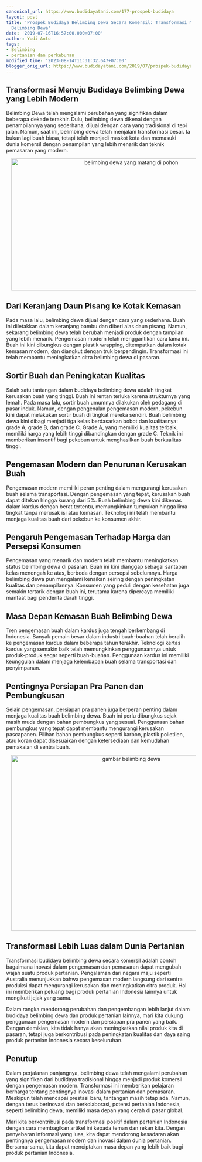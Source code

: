 ```yaml
---
canonical_url: https://www.budidayatani.com/177-prospek-budidaya
layout: post
title: 'Prospek Budidaya Belimbing Dewa Secara Komersil: Transformasi Mengubah Wajah
  Belimbing Dewa'
date: '2019-07-16T16:57:00.000+07:00'
author: Yudi Anto
tags:
- Belimbing
- pertanian dan perkebunan
modified_time: '2023-08-14T11:31:32.647+07:00'
blogger_orig_url: https://www.budidayatani.com/2019/07/prospek-budidaya-belimbing-dewa-secara.html
---
```


<h2>Transformasi Menuju Budidaya Belimbing Dewa yang Lebih Modern</h2><p>Belimbing Dewa telah mengalami perubahan yang signifikan dalam beberapa dekade terakhir. Dulu, belimbing dewa dikenal dengan penampilannya yang sederhana, dijual dengan cara yang tradisional di tepi jalan. Namun, saat ini, belimbing dewa telah menjalani transformasi besar. Ia bukan lagi buah biasa, tetapi telah menjadi maskot kota dan memasuki dunia komersil dengan penampilan yang lebih menarik dan teknik pemasaran yang modern.</p><div class="separator" style="clear: both; text-align: center;"><a href="https://blogger.googleusercontent.com/img/b/R29vZ2xl/AVvXsEh7mjSJk4Gnijd-uwRfcBQWlZJn21cGqJCKOdJsKS0vDPL91EQS6GrQ20IL53iApbqpEBpL4nN25__s2-MuYf0kquE3D85yJ0-ElRMeHdMK7yOzC9yuj_K3l-VOZ25tHgAn0xdetfse1qFaREWdE0xSXvLfGmYDf3YECC--XSh6ItM9uTT3vSoPsQeE0F2t/s2133/belimbing.jpg" imageanchor="1" style="margin-left: 1em; margin-right: 1em;"><img alt="belimbing dewa yang matang di pohon" border="0" data-original-height="1200" data-original-width="2133" height="360" src="https://blogger.googleusercontent.com/img/b/R29vZ2xl/AVvXsEh7mjSJk4Gnijd-uwRfcBQWlZJn21cGqJCKOdJsKS0vDPL91EQS6GrQ20IL53iApbqpEBpL4nN25__s2-MuYf0kquE3D85yJ0-ElRMeHdMK7yOzC9yuj_K3l-VOZ25tHgAn0xdetfse1qFaREWdE0xSXvLfGmYDf3YECC--XSh6ItM9uTT3vSoPsQeE0F2t/w640-h360/belimbing.jpg" width="640" /></a></div><h2>Dari Keranjang Daun Pisang ke Kotak Kemasan</h2><p>Pada masa lalu, belimbing dewa dijual dengan cara yang sederhana. Buah ini diletakkan dalam keranjang bambu dan diberi alas daun pisang. Namun, sekarang belimbing dewa telah berubah menjadi produk dengan tampilan yang lebih menarik. Pengemasan modern telah menggantikan cara lama ini. Buah ini kini dibungkus dengan plastik wrapping, ditempatkan dalam kotak kemasan modern, dan diangkut dengan truk berpendingin. Transformasi ini telah membantu meningkatkan citra belimbing dewa di pasaran.</p><h2>Sortir Buah dan Peningkatan Kualitas</h2><p>Salah satu tantangan dalam budidaya belimbing dewa adalah tingkat kerusakan buah yang tinggi. Buah ini rentan terluka karena strukturnya yang lemah. Pada masa lalu, sortir buah umumnya dilakukan oleh pedagang di pasar induk. Namun, dengan pengenalan pengemasan modern, pekebun kini dapat melakukan sortir buah di tingkat mereka sendiri. Buah belimbing dewa kini dibagi menjadi tiga kelas berdasarkan bobot dan kualitasnya: grade A, grade B, dan grade C. Grade A, yang memiliki kualitas terbaik, memiliki harga yang lebih tinggi dibandingkan dengan grade C. Teknik ini memberikan insentif bagi pekebun untuk menghasilkan buah berkualitas tinggi.</p><h2>Pengemasan Modern dan Penurunan Kerusakan Buah</h2><p>Pengemasan modern memiliki peran penting dalam mengurangi kerusakan buah selama transportasi. Dengan pengemasan yang tepat, kerusakan buah dapat ditekan hingga kurang dari 5%. Buah belimbing dewa kini dikemas dalam kardus dengan berat tertentu, memungkinkan tumpukan hingga lima tingkat tanpa merusak isi atau kemasan. Teknologi ini telah membantu menjaga kualitas buah dari pekebun ke konsumen akhir.</p><h2>Pengaruh Pengemasan Terhadap Harga dan Persepsi Konsumen</h2><p>Pengemasan yang menarik dan modern telah membantu meningkatkan status belimbing dewa di pasaran. Buah ini kini dianggap sebagai santapan kelas menengah ke atas, berbeda dengan persepsi sebelumnya. Harga belimbing dewa pun mengalami kenaikan seiring dengan peningkatan kualitas dan penampilannya. Konsumen yang peduli dengan kesehatan juga semakin tertarik dengan buah ini, terutama karena dipercaya memiliki manfaat bagi penderita darah tinggi.</p><h2>Masa Depan Kemasan Buah Belimbing Dewa</h2><p>Tren pengemasan buah dalam kardus juga tengah berkembang di Indonesia. Banyak pemain besar dalam industri buah-buahan telah beralih ke pengemasan kardus dalam beberapa tahun terakhir. Teknologi kertas kardus yang semakin baik telah memungkinkan penggunaannya untuk produk-produk segar seperti buah-buahan. Penggunaan kardus ini memiliki keunggulan dalam menjaga kelembapan buah selama transportasi dan penyimpanan.</p><h2>Pentingnya Persiapan Pra Panen dan Pembungkusan</h2><p>Selain pengemasan, persiapan pra panen juga berperan penting dalam menjaga kualitas buah belimbing dewa. Buah ini perlu dibungkus sejak masih muda dengan bahan pembungkus yang sesuai. Penggunaan bahan pembungkus yang tepat dapat membantu mengurangi kerusakan pascapanen. Pilihan bahan pembungkus seperti karbon, plastik polietilen, atau koran dapat disesuaikan dengan ketersediaan dan kemudahan pemakaian di sentra buah.</p><div class="separator" style="clear: both; text-align: center;"><a href="https://blogger.googleusercontent.com/img/b/R29vZ2xl/AVvXsEguD4OASTAU4Q4HxVbm0H_V5_Fdwm9G7C67kmQ1j8JI2GMZONKdSxew36dFO93X6GHJCpnBRwJWeXPd3WZef0AZawdyHzI3IXtROsWdYmymkGHxvwKTPPJAh5GLEy62KlBmlx3pWdYTQzyZkBxUqfoEWh_fRwzUUgcgMojfgw9My9iPVVhstr89_60b6jHD/s800/belimbingdewa_800x600.jpg" imageanchor="1" style="margin-left: 1em; margin-right: 1em;"><img alt="gambar belimbing dewa" border="0" data-original-height="600" data-original-width="800" height="480" src="https://blogger.googleusercontent.com/img/b/R29vZ2xl/AVvXsEguD4OASTAU4Q4HxVbm0H_V5_Fdwm9G7C67kmQ1j8JI2GMZONKdSxew36dFO93X6GHJCpnBRwJWeXPd3WZef0AZawdyHzI3IXtROsWdYmymkGHxvwKTPPJAh5GLEy62KlBmlx3pWdYTQzyZkBxUqfoEWh_fRwzUUgcgMojfgw9My9iPVVhstr89_60b6jHD/w640-h480/belimbingdewa_800x600.jpg" width="640" /></a></div><h2>Transformasi Lebih Luas dalam Dunia Pertanian</h2><p>Transformasi budidaya belimbing dewa secara komersil adalah contoh bagaimana inovasi dalam pengemasan dan pemasaran dapat mengubah wajah suatu produk pertanian. Pengalaman dari negara maju seperti Australia menunjukkan bahwa pengemasan modern langsung dari sentra produksi dapat mengurangi kerusakan dan meningkatkan citra produk. Hal ini memberikan peluang bagi produk pertanian Indonesia lainnya untuk mengikuti jejak yang sama.</p><p>Dalam rangka mendorong perubahan dan pengembangan lebih lanjut dalam budidaya belimbing dewa dan produk pertanian lainnya, mari kita dukung penggunaan pengemasan modern dan persiapan pra panen yang baik. Dengan demikian, kita tidak hanya akan meningkatkan nilai produk kita di pasaran, tetapi juga berkontribusi pada peningkatan kualitas dan daya saing produk pertanian Indonesia secara keseluruhan.</p><h2>Penutup</h2><p>Dalam perjalanan panjangnya, belimbing dewa telah mengalami perubahan yang signifikan dari budidaya tradisional hingga menjadi produk komersil dengan pengemasan modern. Transformasi ini memberikan pelajaran berharga tentang pentingnya inovasi dalam pertanian dan pemasaran. Meskipun telah mencapai prestasi baru, tantangan masih tetap ada. Namun, dengan terus berinovasi dan berkolaborasi, potensi pertanian Indonesia, seperti belimbing dewa, memiliki masa depan yang cerah di pasar global.</p><p>Mari kita berkontribusi pada transformasi positif dalam pertanian Indonesia dengan cara membagikan artikel ini kepada teman dan rekan kita. Dengan penyebaran informasi yang luas, kita dapat mendorong kesadaran akan pentingnya pengemasan modern dan inovasi dalam dunia pertanian. Bersama-sama, kita dapat menciptakan masa depan yang lebih baik bagi produk pertanian Indonesia.</p>